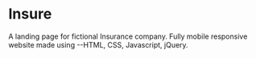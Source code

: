 # Insure
A landing page for fictional Insurance company. Fully mobile responsive website made using --HTML, CSS, Javascript, jQuery.
